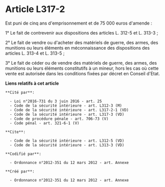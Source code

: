 # Article L317-2

Est puni de cinq ans d'emprisonnement et de 75 000 euros d'amende : 

1° Le fait de contrevenir aux dispositions des articles L. 312-5 et L. 313-3 ; 

2° Le fait de vendre ou d'acheter des matériels de guerre, des armes, des munitions ou leurs éléments en méconnaissance des
dispositions des articles L. 313-4 et L. 313-5 ; 

3° Le fait de céder ou de vendre des matériels de guerre, des armes, des munitions ou leurs éléments constitutifs à un
mineur, hors les cas où cette vente est autorisée dans les conditions fixées par décret en Conseil d'Etat.

**Liens relatifs à cet article**

	**Cité par**:

	  - Loi n°2016-731 du 3 juin 2016 - art. 25
	  - Code de la sécurité intérieure - art. L312-3 (M)
	  - Code de la sécurité intérieure - art. L317-2-1 (VD)
	  - Code de la sécurité intérieure - art. L317-3 (VD)
	  - Code de procédure pénale - art. 706-73 (V)
	  - Code pénal - art. 321-6-1 (V)

	**Cite**:

	  - Code de la sécurité intérieure - art. L312-5 (VD)
	  - Code de la sécurité intérieure - art. L313-3 (VD)

	**Codifié par**:

	  - Ordonnance n°2012-351 du 12 mars 2012 - art. Annexe

	**Créé par**:

	  - Ordonnance n°2012-351 du 12 mars 2012 - art. Annexe
